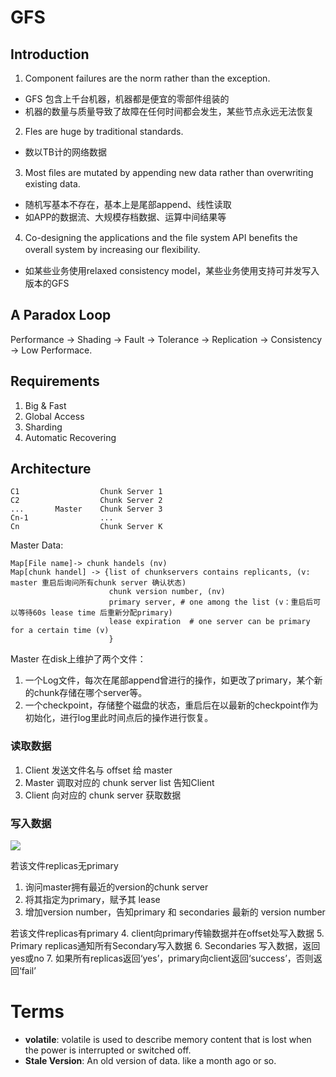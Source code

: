 # GFS

## Introduction
1. Component failures are the norm rather than the exception.
  - GFS 包含上千台机器，机器都是便宜的零部件组装的
  - 机器的数量与质量导致了故障在任何时间都会发生，某些节点永远无法恢复
2. Fles are huge by traditional standards.
  - 数以TB计的网络数据
3. Most ﬁles are mutated by appending new data rather than overwriting existing data.
  - 随机写基本不存在，基本上是尾部append、线性读取
  - 如APP的数据流、大规模存档数据、运算中间结果等
4. Co-designing the applications and the ﬁle system API beneﬁts the overall system by increasing our ﬂexibility.
  - 如某些业务使用relaxed consistency model，某些业务使用支持可并发写入版本的GFS

## A Paradox Loop
Performance -> Shading -> Fault -> Tolerance -> Replication -> Consistency -> Low Performace. 

## Requirements
1. Big & Fast
2. Global Access
3. Sharding
4. Automatic Recovering

## Architecture

``` 
C1                  Chunk Server 1
C2                  Chunk Server 2
...       Master    Chunk Server 3
Cn-1                ...
Cn                  Chunk Server K
```

Master Data:
```
Map[File name]-> chunk handels (nv)
Map[chunk handel] -> {list of chunkservers contains replicants, (v: master 重启后询问所有chunk server 确认状态)
                      chunk version number, (nv)
                      primary server, # one among the list (v：重启后可以等待60s lease time 后重新分配primary)
                      lease expiration  # one server can be primary for a certain time (v)
                      }
```
Master 在disk上维护了两个文件：
1. 一个Log文件，每次在尾部append曾进行的操作，如更改了primary，某个新的chunk存储在哪个server等。
2. 一个checkpoint，存储整个磁盘的状态，重启后在以最新的checkpoint作为初始化，进行log里此时间点后的操作进行恢复。

### 读取数据
1. Client 发送文件名与 offset 给 master
2. Master 调取对应的 chunk server list 告知Client
3. Client 向对应的 chunk server 获取数据

### 写入数据
![](https://thetechangle.github.io/images/GFS_flow.png)

若该文件replicas无primary
1. 询问master拥有最近的version的chunk server
2. 将其指定为primary，赋予其 lease
3. 增加version number，告知primary 和 secondaries 最新的 version number

若该文件replicas有primary
4. client向primary传输数据并在offset处写入数据
5. Primary replicas通知所有Secondary写入数据
6. Secondaries 写入数据，返回yes或no
7. 如果所有replicas返回‘yes’，primary向client返回‘success’，否则返回‘fail’



# Terms
- **volatile**: volatile is used to describe memory content that is lost when the power is interrupted or switched off. 
- **Stale Version**: An old version of data. like a month ago or so.
